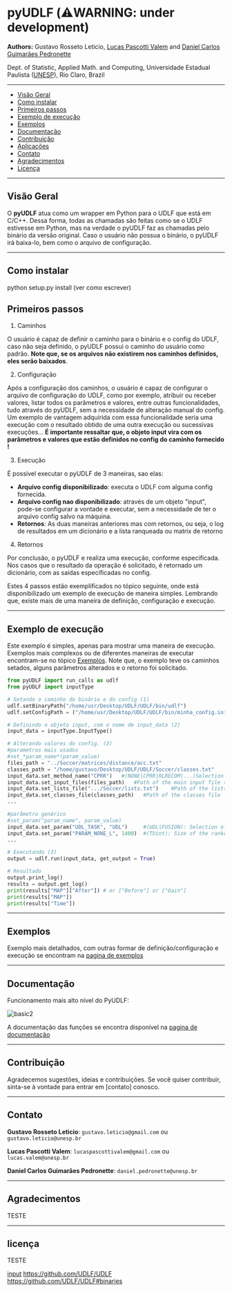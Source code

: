# pyUDLF (⚠️WARNING: under development)

**Authors:** Gustavo Rosseto Leticio, [Lucas Pascotti Valem](http://www.lucasvalem.com) and [Daniel Carlos Guimarães Pedronette](http://www.ic.unicamp.br/~dcarlos/)

Dept. of Statistic, Applied Math. and Computing, Universidade Estadual Paulista ([UNESP](http://www.rc.unesp.br/)), Rio Claro, Brazil

----------------------
* [Visão Geral](#visão-geral)
* [Como instalar](#como-instalar)
* [Primeiros passos](#primeiros-passos)
* [Exemplo de execução](#exemplo-de-execução)
* [Exemplos](#exemplos)
* [Documentação](#documentação)
* [Contribuição](#contribuição)
* [Aplicações](#Aplicações)
* [Contato](#contato)
* [Agradecimentos](#agradecimentos)
* [Licença](#Licença)
----------------------
## Visão Geral
O <strong>pyUDLF</strong> atua como um wrapper em Python para o UDLF que está em C/C++.
Dessa forma, todas as chamadas são feitas como se o UDLF estivesse em Python, mas na verdade o pyUDLF faz as chamadas pelo binário da versão original. Caso o usuário não possua o binário, o pyUDLF irá baixa-lo, bem como o arquivo de configuração.

----------------------
## Como instalar
python setup.py install (ver como escrever)

## Primeiros passos
1) Caminhos

O usuário é capaz de definir o caminho para o binário e o config do UDLF, caso não seja definido, o pyUDLF possui o caminho do usuário como padrão. **Note que, se os arquivos não existirem nos caminhos definidos, eles serão baixados**.

2) Configuração

Após a configuração dos caminhos, o usuário é capaz de configurar o arquivo de configuração do UDLF, como por exemplo, atribuir ou receber valores, listar todos os parâmetros e valores, entre outras funcionalidades, tudo através do pyUDLF, sem a necessidade de alteração manual do config. Um exemplo de vantagem adquirida com essa funcionalidade seria uma execução com o resultado obtido de uma outra execução ou sucessivas execuções...
**É importante ressaltar que, o objeto input vira com os parâmetros e valores que estão definidos no config do caminho fornecido !** 

3) Execução

É possível executar o pyUDLF de 3 maneiras, sao elas:

+ **Arquivo config disponibilizado**: executa o UDLF com alguma config fornecida.
+ **Arquivo config nao disponibilizado**: através de um objeto "input", pode-se configurar a vontade e executar, sem a necessidade de ter o arquivo config salvo na máquina.
+ **Retornos**: As duas maneiras anteriores mas com retornos, ou seja, o log de resultados em um dicionário e a lista ranqueada ou matrix de retorno

4) Retornos

Por conclusão, o pyUDLF e realiza uma execução, conforme especificada.
Nos casos que o resultado da operação é solicitado, é retornado um dicionário, com as saídas especificadas no config.


Estes 4 passos estão exemplificados no tópico seguinte, onde está disponibilizado um exemplo de execução de maneira simples. Lembrando que, existe mais de uma maneira de definição, configuração e execução.

----------------------
## Exemplo de execução

Este exemplo é simples, apenas para mostrar uma maneira de execução. Exemplos mais complexos ou de diferentes maneiras de executar encontram-se no tópico [Exemplos](#exemplos).
Note que, o exemplo teve os caminhos setados, alguns parâmetros alterados e o retorno foi solicitado.

```python
from pyUDLF import run_calls as udlf
from pyUDLF import inputType

# Setando o caminho do binário e do config (1)
udlf.setBinaryPath("/home/usr/Desktop/UDLF/UDLF/bin/udlf")
udlf.setConfigPath = ("/home/usr/Desktop/UDLF/UDLF/bin/minha_config.ini")

# Definindo o objeto input, com o nome de input_data (2)
input_data = inputType.InputType()

# Alterando valores do config. (2)
#parametros mais usados
#set_*param_name*(param_value)
files_path = "../Soccer/matrices/distance/acc.txt"
classes_path = "/home/gustavo/Desktop/UDLF/UDLF/Soccer/classes.txt"
input_data.set_method_name("CPRR")   #(NONE|CPRR|RLRECOM|...)Selection of method to be executed
input_data.set_input_files(files_path)   #Path of the main input file (matrix/ranked lists) for UDL tasks
input_data.set_lists_file(".../Soccer/lists.txt")    #Path of the lists file
input_data.set_classes_file(classes_path)   #Path of the classes file
...

#parâmetro genérico
#set_param("param_name", param_value) 
input_data.set_param("UDL_TASK", "UDL")     #(UDL|FUSION): Selection of task to be executed
input_data.set_param("PARAM_NONE_L", 1400)  #(TUint): Size of the ranked list (must be lesser than SIZE_DATASET)
...

# Executando (3)
output = udlf.run(input_data, get_output = True)

# Resultado
output.print_log()
results = output.get_log()
print(results["MAP"]["After"]) # or ["Before"] or ["Gain"]
print(results["MAP"])
print(results["Time"])

```

----------------------
## Exemplos
Exemplo mais detalhados, com outras formar de definição/configuração e execução se encontram na [pagina de exemplos](https://github.com/UDLF/pyUDLF/wiki/Examples)

----------------------
## Documentação

Funcionamento mais alto nível do PyUDLF:

![basic2](https://user-images.githubusercontent.com/69856485/161096018-417ba18b-b8a2-40df-b5c5-bf16c076edb8.png)

A documentação das funções se encontra disponível na [pagina de documentação](https://github.com/UDLF/pyUDLF/wiki/Documentation)

----------------------
## Contribuição
Agradecemos sugestões, ideias e contribuições.
Se você quiser contribuir, sinta-se à vontade para entrar em [contato] conosco.

----------------------
## Contato
**Gustavo Rosseto Leticio**: `gustavo.leticio@gmail.com` ou `gustavo.leticio@unesp.br`

**Lucas Pascotti Valem**: `lucaspascottivalem@gmail.com` ou `lucas.valem@unesp.br`

**Daniel Carlos Guimarães Pedronette**: `daniel.pedronette@unesp.br`

----------------------
## Agradecimentos
TESTE

----------------------
## licença
TESTE

[input](https://bitbucket.org/bisteka/pyudlf/wiki/InputType%20Functions)
https://github.com/UDLF/UDLF
https://github.com/UDLF/UDLF#binaries
